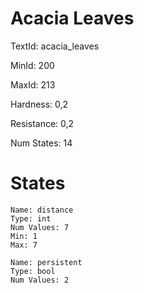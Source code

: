 # Acacia Leaves

TextId: acacia_leaves

MinId: 200

MaxId: 213

Hardness: 0,2

Resistance: 0,2


Num States: 14

# States
```
Name: distance
Type: int
Num Values: 7
Min: 1
Max: 7

Name: persistent
Type: bool
Num Values: 2
```